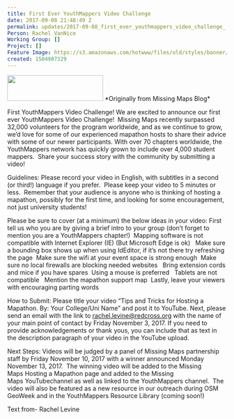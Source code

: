 ```yaml
---
title: First Ever YouthMappers Video Challenge
date: 2017-09-08 21:48:49 Z
permalink: updates/2017-09-08_first_ever_youthmappers_video_challenge_
Person: Rachel VanNice
Working Group: []
Project: []
Feature Image: https://s3.amazonaws.com/hotwww/files/old/styles/banner/public/youthmappers.jpg
created: 1504907329
---
```


<img src="https://s3.amazonaws.com/hotwww/files/old/styles/medium/public/youthmappers_0.jpg?itok=5aAovPil" style="width:220px;height:59px" alt=""  class="image-medium" />
*Originally from Missing Maps Blog*

First YouthMappers Video Challenge!
We are excited to announce our first ever YouthMappers Video Challenge!  Missing Maps recently surpassed 32,000 volunteers for the program worldwide, and as we continue to grow, we’d love for some of our experienced mapathon hosts to share their advice with some of our newer participants. With over 70 chapters worldwide, the YouthMappers network has quickly grown to include over 4,000 student mappers.  Share your success story with the community by submitting a video!

Guidelines:
Please record your video in English, with subtitles in a second (or third!) language if you prefer.  Please keep your video to 5 minutes or less.  Remember that your audience is anyone who is thinking of hosting a mapathon, possibly for the first time, and looking for some encouragement, not just university students!

Please be sure to cover (at a minimum) the below ideas in your video:
First tell us who you are by giving a brief intro to your group (don’t forget to mention you are a YouthMappers chapter!) 
Mapping software is not compatible with Internet Explorer (IE) (But Microsoft Edge is ok)  
Make sure a bounding box shows up when using IdEditor, if it’s not there try refreshing the page 
Make sure the wifi at your event space is strong enough 
Make sure no local firewalls are blocking needed websites  
Bring extension cords and mice if you have spares 
Using a mouse is preferred  
Tablets are not compatible  
Mention the mapathon support map 
Lastly, leave your viewers with encouraging parting words 

How to Submit:
Please title your video “Tips and Tricks for Hosting a Mapathon. By: Your College/Uni Name” and post it to YouTube. Next, please send an email with the link to rachel.levine@redcross.org with the name of your main point of contact by Friday November 3, 2017. If you need to provide acknowledgements or thank yous, you can include that as text in the description paragraph of your video in the YouTube upload.

Next Steps:
Videos will be judged by a panel of Missing Maps partnership staff by Friday November 10, 2017 with a winner announced Monday November 13, 2017.  The winning video will be added to the Missing Maps Hosting a Mapathon page and added to the Missing Maps YouTubechannel as well as linked to the YouthMappers channel.  The video will also be featured as a new resource in our outreach during OSM GeoWeek and in the YouthMappers Resource Library (coming soon!)

Text from- Rachel Levine
